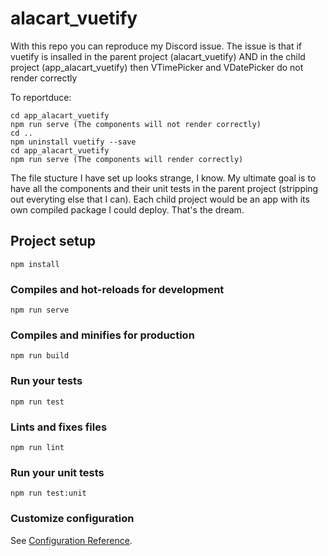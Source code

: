 # alacart_vuetify

With this repo you can reproduce my Discord issue. The issue is that if vuetify is insalled in the parent project (alacart_vuetify) AND in the child project (app_alacart_vuetify) then VTimePicker and VDatePicker do not render correctly 

To reportduce:
```
cd app_alacart_vuetify
npm run serve (The components will not render correctly)
cd .. 
npm uninstall vuetify --save
cd app_alacart_vuetify
npm run serve (The components will render correctly)
```

The file stucture I have set up looks strange, I know. My ultimate goal is to have all the components and their unit tests in the parent project (stripping out everyting else that I can). Each child project would be an app with its own compiled package I could deploy. That's the dream.



## Project setup
```
npm install
```

### Compiles and hot-reloads for development
```
npm run serve
```

### Compiles and minifies for production
```
npm run build
```

### Run your tests
```
npm run test
```

### Lints and fixes files
```
npm run lint
```

### Run your unit tests
```
npm run test:unit
```

### Customize configuration
See [Configuration Reference](https://cli.vuejs.org/config/).
